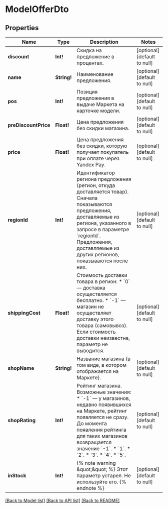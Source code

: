 # ModelOfferDto

## Properties
Name | Type | Description | Notes
------------ | ------------- | ------------- | -------------
**discount** | **Int!** | Скидка на предложение в процентах. | [optional] [default to null]
**name** | **String!** | Наименование предложения. | [optional] [default to null]
**pos** | **Int!** | Позиция предложения в выдаче Маркета на карточке модели. | [optional] [default to null]
**preDiscountPrice** | **Float!** | Цена предложения без скидки магазина. | [optional] [default to null]
**price** | **Float!** | Цена предложения без скидки, которую получает покупатель при оплате через Yandex Pay. | [optional] [default to null]
**regionId** | **Int!** | Идентификатор региона предложения (регион, откуда доставляется товар).  Сначала показываются предложения, доставляемые из региона, указанного в запросе в параметре &#x60;regionId&#x60;. Предложения, доставляемые из других регионов, показываются после них.  | [optional] [default to null]
**shippingCost** | **Float!** | Стоимость доставки товара в регион:  * &#x60;0&#x60; — доставка осуществляется бесплатно. * &#x60;-1&#x60; — магазин не осуществляет доставку этого товара (самовывоз).  Если стоимость доставки неизвестна, параметр не выводится.  | [optional] [default to null]
**shopName** | **String!** | Название магазина (в том виде, в котором отображается на Маркете). | [optional] [default to null]
**shopRating** | **Int!** | Рейтинг магазина.  Возможные значения: * &#x60;-1&#x60; — у магазинов, недавно появившихся на Маркете, рейтинг появляется не сразу. До момента появления рейтинга для таких магазинов возвращается значение &#x60;-1&#x60;. * &#x60;1&#x60;. * &#x60;2&#x60;. * &#x60;3&#x60;. * &#x60;4&#x60;. * &#x60;5&#x60;.  | [optional] [default to null]
**inStock** | **Int!** | {% note warning \&quot;\&quot; %}  Этот параметр устарел. Не используйте его.  {% endnote %}  | [optional] [default to null]

[[Back to Model list]](../README.md#documentation-for-models) [[Back to API list]](../README.md#documentation-for-api-endpoints) [[Back to README]](../README.md)


